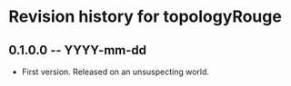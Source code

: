 # Revision history for topologyRouge

## 0.1.0.0 -- YYYY-mm-dd

* First version. Released on an unsuspecting world.
